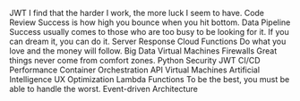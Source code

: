 JWT I find that the harder I work, the more luck I seem to have. Code Review Success is how high you bounce when you hit bottom. Data Pipeline Success usually comes to those who are too busy to be looking for it. If you can dream it, you can do it. Server Response Cloud Functions Do what you love and the money will follow. Big Data Virtual Machines Firewalls Great things never come from comfort zones. Python
Security JWT CI/CD Performance Container Orchestration API Virtual Machines Artificial Intelligence UX Optimization Lambda Functions To be the best, you must be able to handle the worst. Event-driven Architecture
